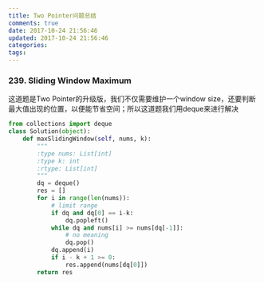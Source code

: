 ```yaml
---
title: Two Pointer问题总结
comments: true
date: 2017-10-24 21:56:46
updated: 2017-10-24 21:56:46
categories:
tags:
---
```

### 239. Sliding Window Maximum
这道题是Two Pointer的升级版，我们不仅需要维护一个window size，还要判断最大值出现的位置，以便能节省空间；所以这道题我们用deque来进行解决

```python
from collections import deque
class Solution(object):
    def maxSlidingWindow(self, nums, k):
        """
        :type nums: List[int]
        :type k: int
        :rtype: List[int]
        """
        dq = deque()
        res = []
        for i in range(len(nums)):
            # limit range
            if dq and dq[0] == i-k:
                dq.popleft()
            while dq and nums[i] >= nums[dq[-1]]:
                # no meaning
                dq.pop()
            dq.append(i)
            if i - k + 1 >= 0:
                res.append(nums[dq[0]])
        return res
        
```